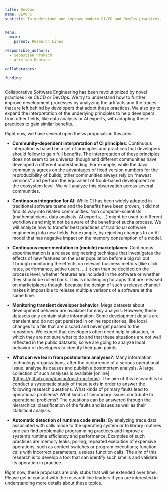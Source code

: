 ```yaml
---
title: DevOps
name: DEVOPS
subtitle: To understand and improve modern CI/CD and DevOps practices.


menu:
  main:
    parent: Research Lines

responsible_authors:
  - Sebastian Proksch
  - Arie van Deursen

collaborators:

funding:
---
```


Collaborative Software Engineering has been revolutionized by novel practices like CI/CD or DevOps. We try to understand how to further improve development processes by analyzing the artifacts and the traces that are left behind by developers that adopt these practices. We also try to expand the interpretation of the underlying principles to help developers from other fields, like data analysts or AI experts, with adopting these practices to gain similar benefits.

Right now, we have several open thesis proposals in this area:

* **Community-dependent interpretation of CI principles**: Continuous integration is based on a set of principles and practices that developers should follow to gain full benefits. The interpretation of these principles does not seem to be universal though and different communities have developed a different understanding. For example, while the Java community agrees on the advantages of fixed version numbers for the reproducibility of builds, other communities always rely on “newest versions” and perform the equivalent of trunk-based development on the ecosystem level. We will analyze this observation across several communities.
    
* **Continuous integration for AI**: While CI has been widely adopted in traditional software teams and the benefits have been proven, it did not find its way into related communities. Non computer-scientists (mathematicians, data analysts, AI experts, …) might be used to different workflows and might not be aware of the benefits of sucha process. We will analyze how to transfer best practices of traditional software engineering into new fields. For example, by rejecting changes to an AI model that has negative impact on the memory consumption of a model.
    
* **Continuous experimentation in (mobile) marketplaces**: Continuous experimentation is a release engineering technique that investigates the effects of new features on the user population before a big roll out. Through monitoring the effects on relevant business metrics (like click rates, performance, active users, …) it can then be decided on the process level, whether features are included in the software or whether they should be rolled back. This is challenging for apps that are released on marketplaces though, because the design of such a release channel makes it impossible to release multiple verisons of a software at the same time.
    
* **Monitoring transient developer behavior**: Mega datasets about development behavior are availabel for easy analysis. However, these datasets only contain static information. Some development details are transient and do not get persisted in online repositories, like local changes to a file that are discard and never get pushed to the repository. We expect that developers often need help in situation, in which they are not sure what to do and that these situations are not well reflected in the public datasets, so we are going to analyze local behavior of developers to identify their pain points.
    
* **What can we learn from postmortem analyses?**: Many information technology organizations, after the occurrence of a serious operational issue, analyse its causes and publish a postmortem analysis. A large collection of such analyses is available \[online\] (https://github.com/danluu/post-mortems). The aim of this research is to conduct a systematic study of these texts in order to answer the following research questions. What kinds of primary faults lead to operational problems? What kinds of secondary issues contribute to operational problems? The questions can be answered through the hierarchical classification of the faults and issues as well as their statistical analysis.
    
* **Automatic detection of runtime code smells**: By analyzing trace data associated with calls made to the operating system or to library routines one can find problematic programming practices and improve a system’s runtime efficiency and performance. Examples of such practices are memory leaks; polling; repeated execution of expensive operations, such as context switches or program executions; function calls with incorrect parameters; useless function calls. The aim of this research is to develop a tool that can identify such smells and validate its operation in practice.
    

Right now, these proposals are only stubs that will be extended over time. Please get in contact with the research line leaders if you are interested in understanding more details about these topics.
